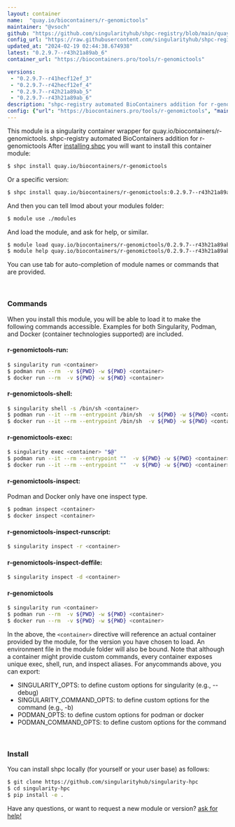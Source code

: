 ```yaml
---
layout: container
name:  "quay.io/biocontainers/r-genomictools"
maintainer: "@vsoch"
github: "https://github.com/singularityhub/shpc-registry/blob/main/quay.io/biocontainers/r-genomictools/container.yaml"
config_url: "https://raw.githubusercontent.com/singularityhub/shpc-registry/main/quay.io/biocontainers/r-genomictools/container.yaml"
updated_at: "2024-02-19 02:44:38.674938"
latest: "0.2.9.7--r43h21a89ab_6"
container_url: "https://biocontainers.pro/tools/r-genomictools"

versions:
 - "0.2.9.7--r41hecf12ef_3"
 - "0.2.9.7--r42hecf12ef_4"
 - "0.2.9.7--r42h21a89ab_5"
 - "0.2.9.7--r43h21a89ab_6"
description: "shpc-registry automated BioContainers addition for r-genomictools"
config: {"url": "https://biocontainers.pro/tools/r-genomictools", "maintainer": "@vsoch", "description": "shpc-registry automated BioContainers addition for r-genomictools", "latest": {"0.2.9.7--r43h21a89ab_6": "sha256:36a94ab551abaad0fa82cbb67dc55dc8075e8f1833059fafe711b51aa98654b4"}, "tags": {"0.2.9.7--r41hecf12ef_3": "sha256:ba6ebb2ba3850901156dc063def734a0c598ff9ee7ebd95e2b1a65568b9274a1", "0.2.9.7--r42hecf12ef_4": "sha256:32cfdb044774b7e10cc1b28259f6226b76bd8fe06aca7f223bf3e8c8449c2633", "0.2.9.7--r42h21a89ab_5": "sha256:1a94022fc0820fc989bfa8f35c0014d129a0f312b7c165983530ec15553aea13", "0.2.9.7--r43h21a89ab_6": "sha256:36a94ab551abaad0fa82cbb67dc55dc8075e8f1833059fafe711b51aa98654b4"}, "docker": "quay.io/biocontainers/r-genomictools"}
---
```


This module is a singularity container wrapper for quay.io/biocontainers/r-genomictools.
shpc-registry automated BioContainers addition for r-genomictools
After [installing shpc](#install) you will want to install this container module:


```bash
$ shpc install quay.io/biocontainers/r-genomictools
```

Or a specific version:

```bash
$ shpc install quay.io/biocontainers/r-genomictools:0.2.9.7--r43h21a89ab_6
```

And then you can tell lmod about your modules folder:

```bash
$ module use ./modules
```

And load the module, and ask for help, or similar.

```bash
$ module load quay.io/biocontainers/r-genomictools/0.2.9.7--r43h21a89ab_6
$ module help quay.io/biocontainers/r-genomictools/0.2.9.7--r43h21a89ab_6
```

You can use tab for auto-completion of module names or commands that are provided.

<br>

### Commands

When you install this module, you will be able to load it to make the following commands accessible.
Examples for both Singularity, Podman, and Docker (container technologies supported) are included.

#### r-genomictools-run:

```bash
$ singularity run <container>
$ podman run --rm  -v ${PWD} -w ${PWD} <container>
$ docker run --rm  -v ${PWD} -w ${PWD} <container>
```

#### r-genomictools-shell:

```bash
$ singularity shell -s /bin/sh <container>
$ podman run --it --rm --entrypoint /bin/sh  -v ${PWD} -w ${PWD} <container>
$ docker run --it --rm --entrypoint /bin/sh  -v ${PWD} -w ${PWD} <container>
```

#### r-genomictools-exec:

```bash
$ singularity exec <container> "$@"
$ podman run --it --rm --entrypoint ""  -v ${PWD} -w ${PWD} <container> "$@"
$ docker run --it --rm --entrypoint ""  -v ${PWD} -w ${PWD} <container> "$@"
```

#### r-genomictools-inspect:

Podman and Docker only have one inspect type.

```bash
$ podman inspect <container>
$ docker inspect <container>
```

#### r-genomictools-inspect-runscript:

```bash
$ singularity inspect -r <container>
```

#### r-genomictools-inspect-deffile:

```bash
$ singularity inspect -d <container>
```



#### r-genomictools

```bash
$ singularity run <container>
$ podman run --rm  -v ${PWD} -w ${PWD} <container>
$ docker run --rm  -v ${PWD} -w ${PWD} <container>
```


In the above, the `<container>` directive will reference an actual container provided
by the module, for the version you have chosen to load. An environment file in the
module folder will also be bound. Note that although a container
might provide custom commands, every container exposes unique exec, shell, run, and
inspect aliases. For anycommands above, you can export:

 - SINGULARITY_OPTS: to define custom options for singularity (e.g., --debug)
 - SINGULARITY_COMMAND_OPTS: to define custom options for the command (e.g., -b)
 - PODMAN_OPTS: to define custom options for podman or docker
 - PODMAN_COMMAND_OPTS: to define custom options for the command

<br>

### Install

You can install shpc locally (for yourself or your user base) as follows:

```bash
$ git clone https://github.com/singularityhub/singularity-hpc
$ cd singularity-hpc
$ pip install -e .
```

Have any questions, or want to request a new module or version? [ask for help!](https://github.com/singularityhub/singularity-hpc/issues)